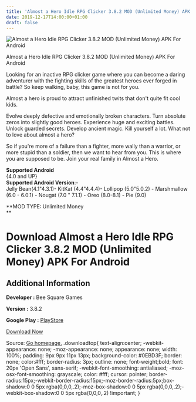 ```yaml
---
title: 'Almost a Hero Idle RPG Clicker 3.8.2 MOD (Unlimited Money) APK For Android'
date: 2019-12-17T14:00:00+01:00
draft: false
---
```


![Almost a Hero Idle RPG Clicker 3.8.2 MOD (Unlimited Money) APK For Android](https://i0.wp.com/apkhome.net/wp-content/uploads/2019/12/Almost-a-Hero-Idle-RPG-Clicker-3.8.2-MOD-Unlimited-Money.png "Almost a Hero Idle RPG Clicker 3.8.2 MOD (Unlimited Money) APK For Android")

  

Almost a Hero Idle RPG Clicker 3.8.2 MOD (Unlimited Money) APK For Android

Looking for an inactive RPG clicker game where you can become a daring adventurer with the fighting skills of the greatest heroes ever forged in battle? So keep walking, baby, this game is not for you.

Almost a hero is proud to attract unfinished twits that don't quite fit cool kids.

Evolve deeply defective and emotionally broken characters. Turn absolute zeros into slightly good heroes. Experience huge and exciting battles. Unlock guarded secrets. Develop ancient magic. Kill yourself a lot. What not to love about almost a hero?

So if you're more of a failure than a fighter, more wally than a warrior, or more stupid than a soldier, then we want to hear from you. This is where you are supposed to be. Join your real family in Almost a Hero.

**Supported Android**  
{4.0 and UP}  
**Supported Android Version**:-  
Jelly Bean(4.1"4.3.1)- KitKat (4.4"4.4.4)- Lollipop (5.0"5.0.2) - Marshmallow (6.0 - 6.0.1) - Nougat (7.0 " 7.1.1) - Oreo (8.0-8.1) - Pie (9.0)

**MOD TYPE: Unlimited Money  
**

Download Almost a Hero Idle RPG Clicker 3.8.2 MOD (Unlimited Money) APK For Android
===================================================================================

Additional Information
----------------------

**Developer :** Bee Square Games

**Version :** 3.8.2

**Google Play :** [PlayStore](https://play.google.com/store/apps/details?id=com.beesquare.almostahero)

  

[Download Now](https://store4app.co/post/almost-a-hero-idle-rpg-clicker-3-8-2-mod-unlimited-money-apk-for-android_1576569571)

  
Source: [Go homepage.](https://store4app.co/post/almost-a-hero-idle-rpg-clicker-3-8-2-mod-unlimited-money-apk-for-android_1576569571) .downloadtop{ text-align:center; -webkit-appearance: none; -moz-appearance: none; appearance: none; width: 100%; padding: 9px 9px 11px 13px; background-color: #0EBD3F; border: none; color:#fff; border-radius: 3px; outline: none; font-weight;bold; font: 20px 'Open Sans', sans-serif; -webkit-font-smoothing: antialiased; -moz-osx-font-smoothing: grayscale; color: #fff; cursor: pointer; border-radius:15px;-webkit-border-radius:15px;-moz-border-radius:5px;box-shadow:0 0 5px rgba(0,0,0,.2);-moz-box-shadow:0 0 5px rgba(0,0,0,.2);-webkit-box-shadow:0 0 5px rgba(0,0,0,.2) !important; }
